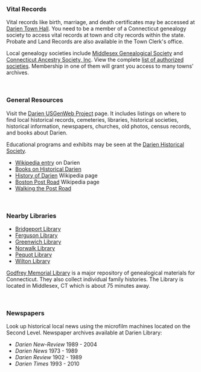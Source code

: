 <div class="row margin-bottom-30">
<div class="col-md-6">

### Vital Records
Vital records like birth, marriage, and death certificates may be accessed at [Darien Town Hall](https://dar.to/2EbI02Y "Darien Town Hall"). You need to be a member of a Connecticut genealogy society to access vital records at town and city records within the state. Probate and Land Records are also available in the Town Clerk's office.

Local genealogy societies include [Middlesex Genealogical Society](https://dar.to/2E9Or6C "Middlesex Genealogical Society") and [Connecticut Ancestry Society, Inc](https://dar.to/2E64UJ4 "Connecticut Ancestry Society, Inc."). View the complete [list of authorized societies](https://dar.to/2Eb0AZf "List of Authorized Genealogical Socities"). Membership in one of them will grant you access to many towns' archives.

<br />

### General Resources
Visit the [Darien USGenWeb Project](https://dar.to/2Eiwm6K "USGenWeb Project") page. It includes listings on where to find local historical records, cemeteries, libraries, historical societies, historical information, newspapers, churches, old photos, census records, and books about Darien. 

Educational programs and exhibits may be seen at the [Darien Historical Society](https://dar.to/2EbMNRZ "Darien Historical Society"). 

* [Wikipedia entry](https://dar.to/2E9Nlrw "Wikipedia entry on Darien") on Darien
* [Books on Historical Darien](/list/14 "Historical Darien books")
* [History of Darien](https://dar.to/2E9Mxmu "History of Darien") Wikipedia page
* [Boston Post Road](https://dar.to/2E9Mo2q "Boston Post Road") Wikipedia page
* [Walking the Post Road](hhttps://dar.to/2E9LZgq "Walking the Post Road")

<br/>

</div>
<div class="col-md-6">

### Nearby Libraries
* [Bridgeport Library](https://dar.to/2Eb0e4R "Bridgeport Library")
* [Ferguson Library](https://dar.to/2E7w5mI "Ferguson Library")
* [Greenwich Library](https://dar.to/2E7wnKk "Greenwich Library")
* [Norwalk Library](https://dar.to/2EaZVqJ "Norwalk Library")
* [Pequot Library](https://dar.to/2EaURm8 "Pequot Library")
* [Wilton Library](https://dar.to/2EbI4zK "Wilton Library")

[Godfrey Memorial Library](http://www.godfrey.org/) is a major repository of genealogical materials for Connecticut. They also collect individual family histories. The Library is located in Middlesex, CT which is about 75 minutes away.

<br />

### Newspapers

Look up historical local news using the microfilm machines located on the Second Level. Newspaper archives available at Darien Library: 

* _Darien New-Review_ 1989 - 2004
* _Darien News_ 1973 - 1989
* _Darien Review_ 1902 - 1989
* _Darien Times_ 1993 - 2010

</div>
</div>
